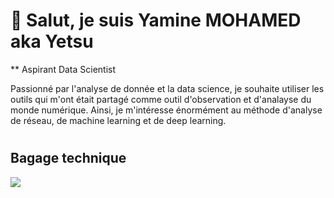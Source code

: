# 👋 Salut, je suis Yamine MOHAMED aka Yetsu
** Aspirant Data Scientist

Passionné par l'analyse de donnée et la data science, je souhaite utiliser les outils qui m'ont était partagé comme outil d'observation et d'analayse du monde numérique. Ainsi, je m'intéresse énormément au méthode d'analyse de réseau, de machine learning et de deep learning.

#

## Bagage technique

<!-- GitHub stats from https://github.com/anuraghazra/github-readme-stats -->
![](https://github-readme-stats.vercel.app/api?username=yetsuk&theme=gotham&hide_border=false&include_all_commits=true&count_private=true)<br/>

